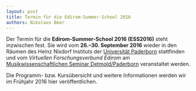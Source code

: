 ```yaml
---
layout: post
title: Termin für die Edirom-Summer-School 2016
authors: Nikolaos Beer
---
```


Der Termin für die **Edirom-Summer-School 2016 (ESS2016)** steht inzwischen 
fest. Sie wird vom **26.–30. September 2016** wieder in den Räumen des Heinz 
Nixdorf Instituts der [Universität Paderborn] stattfinden und vom 
*Virtuellen Forschungsverbund Edirom* am [Musikwissenschaftlichen Seminar 
Detmold/Paderborn] veranstaltet werden.

Die Programm- bzw. Kursübersicht und weitere Informationen werden wir im 
Frühjahr 2016 hier veröffentlichen.

[Universität Paderborn]: https://www.uni-paderborn.de
[Musikwissenschaftlichen Seminar Detmold/Paderborn]: https://www.muwi-detmold-paderborn.de